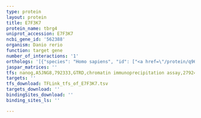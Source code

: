 ```yaml
---
type: protein
layout: protein
title: E7F3K7
protein_name: tbrg4
uniprot_accession: E7F3K7
ncbi_gene_id: '562388'
organism: Danio rerio
function: target gene
number_of_interactions: '1'
orthologs: '[{"species": "Homo sapiens", "id": ["<a href=\"/protein/q969z0\">Q969Z0</a>"]}, {"species": "Mus musculus", "id": ["<a href=\"/protein/q91ym4\">Q91YM4</a>"]}, {"species": "Rattus norvegicus", "id": ["<a href=\"/protein/q5m9g9\">Q5M9G9</a>"]}, {"species": "Drosophila melanogaster", "id": ["<a href=\"/protein/q9vd14\">Q9VD14</a>"]}]'
jaspar_matrices: ''
tfs: nanog,A5JNG8,792333,GTRD,chromatin immunoprecipitation assay,27924024%5Buid%5D,No
targets: ''
tfs_download: TFLink_tfs_of_E7F3K7.tsv
targets_download: ''
bindingSites_download: ''
binding_sites_ls: ''

---
```

